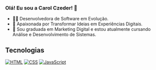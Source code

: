 ### Olá! Eu sou a Carol Czeder! 🧏

- 👩‍💻 Desenvolvedora de Software em Evolução.
- 🎯 Apaixonada por Transformar Ideias em Experiências Digitais.
- 🔭 Sou graduada em Marketing Digital e estou atualmente cursando Análise e Desenvolvimento de Sistemas.
## Tecnologias
[![HTML](https://img.shields.io/badge/-HTML-ccb0ab?style=for-the-badge&logo=html5&logoColor=1b1b1b)](#)
[![CSS](https://img.shields.io/badge/-CSS-ccb0ab?style=for-the-badge&logo=css3&logoColor=1b1b1b)](#)
[![JavaScript](https://img.shields.io/badge/-JavaScript-ccb0ab?style=for-the-badge&logo=javascript&logoColor=1b1b1b)](#)

